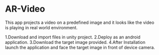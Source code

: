 # AR-Video
This app projects a video on a predefined image and it looks like the video is playing in real world environment.

1.Download and import files in unity project.
2.Deploy as an android application.
3.Download the target image provided.
4.After Installation launch the application and face the target image in front of device camera.
